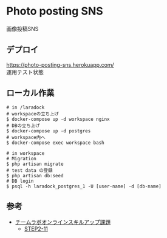 # Photo posting SNS

画像投稿SNS

## デプロイ

https://photo-posting-sns.herokuapp.com/  
運用テスト状態

## ローカル作業

```shell
# in /laradock
# workspaceの立ち上げ
$ docker-compose up -d workspace nginx
# DBの立ち上げ
$ docker-compose up -d postgres
# workspace内へ
$ docker-compose exec workspace bash
```

```shell
# in workspace
# Migration
$ php artisan migrate
# test data の登録
$ php artisan db:seed
# DB login
$ psql -h laradock_postgres_1 -U [user-name] -d [db-name]
```

## 参考

- [チームラボオンラインスキルアップ課題](https://team-lab.github.io/skillup/)
  - [STEP2-11](https://team-lab.github.io/skillup/step2/11-task.html)
